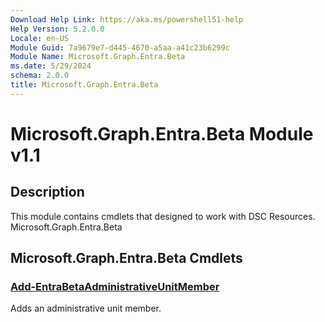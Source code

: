 ```yaml
---
Download Help Link: https://aka.ms/powershell51-help
Help Version: 5.2.0.0
Locale: en-US
Module Guid: 7a9679e7-d445-4670-a5aa-a41c23b6299c
Module Name: Microsoft.Graph.Entra.Beta
ms.date: 5/29/2024
schema: 2.0.0
title: Microsoft.Graph.Entra.Beta
---
```

# Microsoft.Graph.Entra.Beta Module v1.1

## Description

This module contains cmdlets that designed to work with DSC Resources. Microsoft.Graph.Entra.Beta

## Microsoft.Graph.Entra.Beta Cmdlets

### [Add-EntraBetaAdministrativeUnitMember](Add-EntraBetaAdministrativeUnitMember.md)
Adds an administrative unit member.
